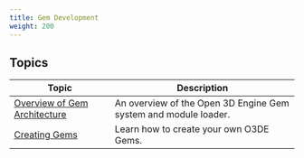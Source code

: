 ```yaml
---
title: Gem Development
weight: 200
---
```


## Topics

| Topic | Description |
|---|---|
| [Overview of Gem Architecture](./overview) | An overview of the Open 3D Engine Gem system and module loader. |
| [Creating Gems](./creating) | Learn how to create your own O3DE Gems. |
